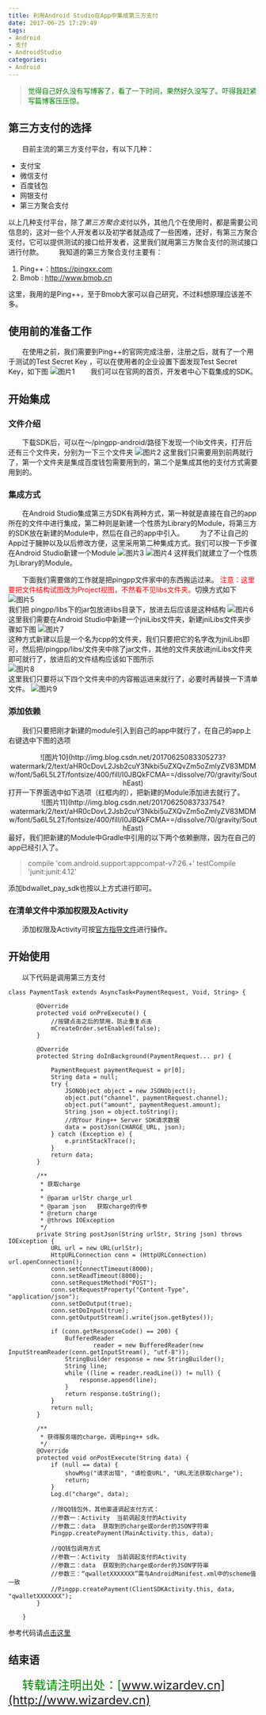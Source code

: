 ```yaml
---
title: 利用Android Studio在App中集成第三方支付
date: 2017-06-25 17:29:49
tags: 
- Android 
- 支付 
- AndroidStudio
categories: 
- Android
---
```

> <font color="green">觉得自己好久没有写博客了，看了一下时间，果然好久没写了。吓得我赶紧写篇博客压压惊。</font><br>

<!-- more -->
## 第三方支付的选择 ##
&emsp;&emsp;目前主流的第三方支付平台，有以下几种：

 - 支付宝
 - 微信支付
 - 百度钱包
 - 网银支付
 - 第三方聚合支付

以上几种支付平台，除了*第三方聚合支*付以外，其他几个在使用时，都是需要公司信息的，这对一些个人开发者以及初学者就造成了一些困难，还好，有第三方聚合支付，它可以提供测试的接口给开发者，这里我们就用第三方聚合支付的测试接口进行付款。
&emsp;&emsp;我知道的第三方聚合支付主要有：

 1. Ping++：https://pingxx.com
 2. Bmob   :     http://www.bmob.cn

这里，我用的是Ping++，至于Bmob大家可以自己研究，不过料想原理应该差不多。
## 使用前的准备工作 ##
&emsp;&emsp;在使用之前，我们需要到Ping++的官网完成注册，注册之后，就有了一个用于测试的Test Secret Key ，可以在使用者的企业设置下面发现Test Secret Key，如下图
![图片1](http://img.blog.csdn.net/20170625070938118?watermark/2/text/aHR0cDovL2Jsb2cuY3Nkbi5uZXQvZm5oZmlyZV83MDMw/font/5a6L5L2T/fontsize/400/fill/I0JBQkFCMA==/dissolve/70/gravity/SouthEast)
&emsp;&emsp;我们可以在官网的首页，开发者中心下载集成的SDK。
## 开始集成 ##
### 文件介绍
&emsp;&emsp;下载SDK后，可以在～/pingpp-android/路径下发现一个lib文件夹，打开后还有三个文件夹，分别为一下三个文件夹
![图片2](http://img.blog.csdn.net/20170625072210530?watermark/2/text/aHR0cDovL2Jsb2cuY3Nkbi5uZXQvZm5oZmlyZV83MDMw/font/5a6L5L2T/fontsize/400/fill/I0JBQkFCMA==/dissolve/70/gravity/SouthEast)
这里我们只需要用到前两就行了，第一个文件夹是集成百度钱包需要用到的，第二个是集成其他的支付方式需要用到的。
### 集成方式 
&emsp;&emsp;在Android Studio集成第三方SDK有两种方式，第一种就是直接在自己的app所在的文件中进行集成，第二种则是新建一个性质为Library的Module，将第三方的SDK放在新建的Module中，然后在自己的app中引入。
&emsp;&emsp;为了不让自己的App过于臃肿以及以后修改方便，这里采用第二种集成方式。我们可以按一下步骤在Android Studio新建一个Module
![图片3](http://img.blog.csdn.net/20170625074814979?watermark/2/text/aHR0cDovL2Jsb2cuY3Nkbi5uZXQvZm5oZmlyZV83MDMw/font/5a6L5L2T/fontsize/400/fill/I0JBQkFCMA==/dissolve/70/gravity/SouthEast)
![图片4](http://img.blog.csdn.net/20170625075004670?watermark/2/text/aHR0cDovL2Jsb2cuY3Nkbi5uZXQvZm5oZmlyZV83MDMw/font/5a6L5L2T/fontsize/400/fill/I0JBQkFCMA==/dissolve/70/gravity/SouthEast)
这样我们就建立了一个性质为Library的Module。

&emsp;&emsp;下面我们需要做的工作就是把pingpp文件家中的东西搬运过来。
<font color="red">注意：这里要把文件结构试图改为Project视图，不然看不见libs文件夹。</font>切换方式如下
![图片5](http://img.blog.csdn.net/20170625080959995?watermark/2/text/aHR0cDovL2Jsb2cuY3Nkbi5uZXQvZm5oZmlyZV83MDMw/font/5a6L5L2T/fontsize/400/fill/I0JBQkFCMA==/dissolve/70/gravity/SouthEast)</br>
我们把 pingpp/libs下的jar包放进libs目录下，放进去后应该是这种结构
![图片6](http://img.blog.csdn.net/20170625081145615?watermark/2/text/aHR0cDovL2Jsb2cuY3Nkbi5uZXQvZm5oZmlyZV83MDMw/font/5a6L5L2T/fontsize/400/fill/I0JBQkFCMA==/dissolve/70/gravity/SouthEast)</br>
这里我们需要在Android Studio中新建一个jniLibs文件夹，新建jniLibs文件夹步骤如下图
![图片7](http://img.blog.csdn.net/20170625081647746?watermark/2/text/aHR0cDovL2Jsb2cuY3Nkbi5uZXQvZm5oZmlyZV83MDMw/font/5a6L5L2T/fontsize/400/fill/I0JBQkFCMA==/dissolve/70/gravity/SouthEast)</br>
这种方式新建以后是一个名为cpp的文件夹，我们只要把它的名字改为jniLibs即可，然后把/pingpp/libs/文件夹中除了jar文件，其他的文件夹放进jniLibs文件夹即可就行了，放进后的文件结构应该如下图所示</br>
![图片8](http://img.blog.csdn.net/20170625082206578?watermark/2/text/aHR0cDovL2Jsb2cuY3Nkbi5uZXQvZm5oZmlyZV83MDMw/font/5a6L5L2T/fontsize/400/fill/I0JBQkFCMA==/dissolve/70/gravity/SouthEast)</br>
这里我们只要将以下四个文件夹中的内容搬运进来就行了，必要时再替换一下清单文件。
![图片9](http://img.blog.csdn.net/20170625082750380?watermark/2/text/aHR0cDovL2Jsb2cuY3Nkbi5uZXQvZm5oZmlyZV83MDMw/font/5a6L5L2T/fontsize/400/fill/I0JBQkFCMA==/dissolve/70/gravity/SouthEast) </br>
### 添加依赖
&emsp;&emsp;我们只要把刚才新建的module引入到自己的app中就行了，在自己的app上右键选中下图的选项</br>
<center>![图片10](http://img.blog.csdn.net/20170625083305273?watermark/2/text/aHR0cDovL2Jsb2cuY3Nkbi5uZXQvZm5oZmlyZV83MDMw/font/5a6L5L2T/fontsize/400/fill/I0JBQkFCMA==/dissolve/70/gravity/SouthEast)</center>
打开一下界面选中如下选项（红框内的），把新建的Module添加进去就行了。
<center>![图片11](http://img.blog.csdn.net/20170625083733754?watermark/2/text/aHR0cDovL2Jsb2cuY3Nkbi5uZXQvZm5oZmlyZV83MDMw/font/5a6L5L2T/fontsize/400/fill/I0JBQkFCMA==/dissolve/70/gravity/SouthEast)</center>
最好，我们把新建的Module中Gradle中引用的以下两个依赖删除，因为在自己的app已经引入了。

> compile 'com.android.support:appcompat-v7:26.+'
    testCompile 'junit:junit:4.12'

添加bdwallet_pay_sdk也按以上方式进行即可。
### 在清单文件中添加权限及Activity
&emsp;&emsp;添加权限及Activity可按[官方指导文件](https://www.pingxx.com/docs/client/sdk/android)进行操作。
## 开始使用
&emsp;&emsp;以下代码是调用第三方支付

```
class PaymentTask extends AsyncTask<PaymentRequest, Void, String> {

        @Override
        protected void onPreExecute() {
            //按键点击之后的禁用，防止重复点击
            mCreateOrder.setEnabled(false);
        }

        @Override
        protected String doInBackground(PaymentRequest... pr) {

            PaymentRequest paymentRequest = pr[0];
            String data = null;
            try {
                JSONObject object = new JSONObject();
                object.put("channel", paymentRequest.channel);
                object.put("amount", paymentRequest.amount);
                String json = object.toString();
                //向Your Ping++ Server SDK请求数据
                data = postJson(CHARGE_URL, json);
            } catch (Exception e) {
                e.printStackTrace();
            }
            return data;
        }

        /**
         * 获取charge
         *
         * @param urlStr charge_url
         * @param json   获取charge的传参
         * @return charge
         * @throws IOException
         */
        private String postJson(String urlStr, String json) throws IOException {
            URL url = new URL(urlStr);
            HttpURLConnection conn = (HttpURLConnection) url.openConnection();
            conn.setConnectTimeout(8000);
            conn.setReadTimeout(8000);
            conn.setRequestMethod("POST");
            conn.setRequestProperty("Content-Type", "application/json");
            conn.setDoOutput(true);
            conn.setDoInput(true);
            conn.getOutputStream().write(json.getBytes());

            if (conn.getResponseCode() == 200) {
                BufferedReader
                        reader = new BufferedReader(new InputStreamReader(conn.getInputStream(), "utf-8"));
                StringBuilder response = new StringBuilder();
                String line;
                while ((line = reader.readLine()) != null) {
                    response.append(line);
                }
                return response.toString();
            }
            return null;
        }

        /**
         * 获得服务端的charge，调用ping++ sdk。
         */
        @Override
        protected void onPostExecute(String data) {
            if (null == data) {
                showMsg("请求出错", "请检查URL", "URL无法获取charge");
                return;
            }
            Log.d("charge", data);

            //除QQ钱包外，其他渠道调起支付方式：
            //参数一：Activity  当前调起支付的Activity
            //参数二：data  获取到的charge或order的JSON字符串
            Pingpp.createPayment(MainActivity.this, data);

            //QQ钱包调用方式
            //参数一：Activity  当前调起支付的Activity
            //参数二：data  获取到的charge或order的JSON字符串
            //参数三：“qwalletXXXXXXX”需与AndroidManifest.xml中的scheme值一致
            //Pingpp.createPayment(ClientSDKActivity.this, data, "qwalletXXXXXXX");
        }

    }
```
参考代码请[点击这里](https://github.com/funaihui/pay)

## 结束语
&emsp;&emsp;<font color = "green" size = "5">转载请注明出处：[www.wizardev.cn](http://www.wizardev.cn)<font>



